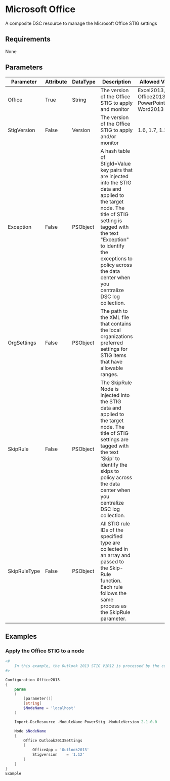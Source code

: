 # Microsoft Office

A composite DSC resource to manage the Microsoft Office STIG settings

## Requirements

None

## Parameters

| Parameter | Attribute | DataType | Description | Allowed Values |
| --------- | --------- | -------- | ----------- | -------------- |
| Office | True | String | The version of the Office STIG to apply and monitor | Excel2013, Office2013, PowerPoint2013, Word2013 |
| StigVersion | False | Version | The version of the Office STIG to apply and/or monitor | 1.6, 1.7, 1.12 |
| Exception | False | PSObject | A hash table of StigId=Value key pairs that are injected into the STIG data and applied to the target node. The title of STIG setting is tagged with the text "Exception" to identify the exceptions to policy across the data center when you centralize DSC log collection. |  |
| OrgSettings | False | PSObject | The path to the XML file that contains the local organizations preferred settings for STIG items that have allowable ranges. |  |
| SkipRule | False | PSObject | The SkipRule Node is injected into the STIG data and applied to the target node. The title of STIG settings are tagged with the text 'Skip' to identify the skips to policy across the data center when you centralize DSC log collection. |  |
| SkipRuleType | False | PSObject | All STIG rule IDs of the specified type are collected in an array and passed to the Skip-Rule function. Each rule follows the same process as the SkipRule parameter. |  |

## Examples

### Apply the Office STIG to a node

```PowerShell
<#
    In this example, the Outlook 2013 STIG V1R12 is processed by the composite resource.
#>

Configuration Office2013
{
    param
    (
        [parameter()]
        [string]
        $NodeName = 'localhost'
    )

    Import-DscResource -ModuleName PowerStig -ModuleVersion 2.1.0.0

    Node $NodeName
    {
        Office Outlook2013Settings
        {
            OfficeApp = 'Outlook2013'
            Stigversion    = '1.12'
        }
    }
}
Example
```
